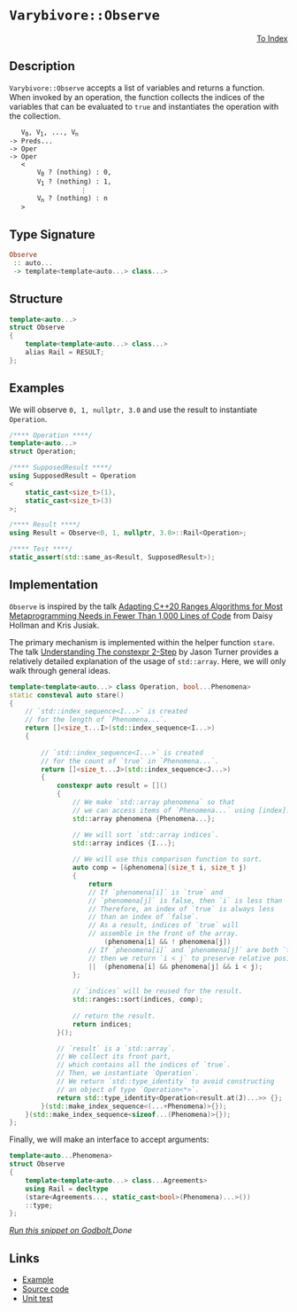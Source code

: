 <!-- Copyright 2024 Feng Mofan
SPDX-License-Identifier: Apache-2.0 -->

# `Varybivore::Observe`

<p style='text-align: right;'><a href="../../../facilities/metafunctions.md#varybivore-observe">To Index</a></p>

## Description

`Varybivore::Observe` accepts a list of variables and returns a function.
When invoked by an operation, the function collects the indices of the variables that can be evaluated to `true` and instantiates the operation with the collection.

<pre><code>   V<sub>0</sub>, V<sub>1</sub>, ..., V<sub>n</sub>
-> Preds...
-> Oper
-> Oper
   <
       V<sub>0</sub> ? (nothing) : 0,
       V<sub>1</sub> ? (nothing) : 1,
                  &vellip;
       V<sub>n</sub> ? (nothing) : n
   ></code></pre>

## Type Signature

```Haskell
Observe
 :: auto...
 -> template<template<auto...> class...>
```

## Structure

```C++
template<auto...>
struct Observe
{
    template<template<auto...> class...>
    alias Rail = RESULT;
};
```

## Examples

We will observe `0, 1, nullptr, 3.0` and use the result to instantiate `Operation`.

```C++
/**** Operation ****/
template<auto...>
struct Operation;

/**** SupposedResult ****/
using SupposedResult = Operation
<
    static_cast<size_t>(1),
    static_cast<size_t>(3)
>;

/**** Result ****/
using Result = Observe<0, 1, nullptr, 3.0>::Rail<Operation>;

/**** Test ****/
static_assert(std::same_as<Result, SupposedResult>);
```

## Implementation

`Observe` is inspired by the talk [Adapting C++20 Ranges Algorithms for Most Metaprogramming Needs in Fewer Than 1,000 Lines of Code](https://youtu.be/69PuizjrgBM?list=PLPqbaGB3rnNmIaWPvuu4U6LWt1XooNi-L) from Daisy Hollman and Kris Jusiak.

The primary mechanism is implemented within the helper function `stare`.
The talk [Understanding The constexpr 2-Step](https://youtu.be/_AefJX66io8?list=PLPqbaGB3rnNmIaWPvuu4U6LWt1XooNi-L) by Jason Turner provides a relatively detailed explanation of the usage of `std::array`. Here, we will only walk through general ideas.

```C++
template<template<auto...> class Operation, bool...Phenomena>
static consteval auto stare()
{
    // `std::index_sequence<I...>` is created
    // for the length of `Phenomena...`.
    return []<size_t...I>(std::index_sequence<I...>)
    {
        
        // `std::index_sequence<I...>` is created
        // for the count of `true` in `Phenomena...`.
        return []<size_t...J>(std::index_sequence<J...>)
        {
            constexpr auto result = []()
            {
                // We make `std::array phenomena` so that
                // we can access items of `Phenomena...` using [index].
                std::array phenomena {Phenomena...};

                // We will sort `std::array indices`.
                std::array indices {I...};
                
                // We will use this comparison function to sort.
                auto comp = [&phenomena](size_t i, size_t j)
                {
                    return
                    // If `phenomena[i]` is `true` and
                    // `phenomena[j]` is false, then `i` is less than `j`.
                    // Therefore, an index of `true` is always less
                    // than an index of `false`.
                    // As a result, indices of `true` will
                    // assemble in the front of the array.
                        (phenomena[i] && ! phenomena[j])
                    // If `phenomena[i]` and `phenomena[j]` are both `true`,
                    // then we return `i < j` to preserve relative positions.
                    ||  (phenomena[i] && phenomena[j] && i < j);
                };
                
                // `indices` will be reused for the result.
                std::ranges::sort(indices, comp);
                
                // return the result.
                return indices;
            }();

            // `result` is a `std::array`.
            // We collect its front part,
            // which contains all the indices of `true`.
            // Then, we instantiate `Operation`.
            // We return `std::type_identity` to avoid constructing
            // an object of type `Operation<*>`.
            return std::type_identity<Operation<result.at(J)...>> {};
        }(std::make_index_sequence<(...+Phenomena)>{});
    }(std::make_index_sequence<sizeof...(Phenomena)>{});
};
```

Finally, we will make an interface to accept arguments:

```C++
template<auto...Phenomena>
struct Observe
{
    template<template<auto...> class...Agreements>
    using Rail = decltype
    (stare<Agreements..., static_cast<bool>(Phenomena)...>())
    ::type;
};
```

[*Run this snippet on Godbolt.*](https://godbolt.org/#z:OYLghAFBqd5QCxAYwPYBMCmBRdBLAF1QCcAaPECAMzwBtMA7AQwFtMQByARg9KtQYEAysib0QXACx8BBAKoBnTAAUAHpwAMvAFYTStJg1DIApACYAQuYukl9ZATwDKjdAGFUtAK4sGIAKwAzKSuADJ4DJgAcj4ARpjEIACcSaQADqgKhE4MHt6%2BAcEZWY4C4ZExLPGJKbaY9qUMQgRMxAR5Pn5BdQ05za0E5dFxCcmpCi1tHQXdEwNDldVjAJS2qF7EyOwcAPQAVAeHR8cnezsmGgCC%2B4cA1AAimGmujMh4mAq3R%2BdXN6f/xx%2BlwuwLMgQiyG8WFuJkCbi8jlohAAnrDsCDzOCGJCvNDYW5kBN0FgqGiMWCIVDMDC4WJgCRCAgWGSrpjKbjqfjWsQmKjAujWb8AcLASC/ntbgBJFhpehsQRMRpfQ5A8UigFAsVHW5zYjU74ggiYGUGI34o0mxWYLkI1AAOgdaNukKYCk%2BAHlnjzGqRbrFUJ4HXblAhGKh5UwWZc5o5kM6BBNMAA3MS3Ji2nWTTAQZYYgDsViut2Ltx2OxhADYNESQCAIlhVAB9JQARy8r2tcMlQbJVdueE%2ByD1VvQIJLpfL/GItwIodu9CMs9uqColY0IbDEZ7VbtY5LeoIGwYMP8Vn893xWQAXphGwQg5K0RAa3WGA3m5g2x38d3Hfzc0WJYmAWe7jsWoFgWWa4vvWmBNq27bYp2bi/ru/ImH2A7OsORqjoBYETrcU4znOaBeIIy6rhhGgEMQ7bUf2x7URuDDhowTDbhou74WBB5HieZ4XnC163veDoAFJPjBb5wR%2BX5Ifi4k9v%2BEHjsBhaXARBFoAwiaqGk07pkQtx6goXi0AQNL3AJJjnjmqlaepDlaSWUEAOrUiwTAANaclWL7crytxpKGrERgxCioCRirOS5hEAO7UqIx5MMgWxuv2FqfCua4sWxzCcbcXhZEYAmwaotn3NxmlxQRAXEDyyLBaF%2BVMDCBZ5Vujp5kJGmxS57nUvFdC0DqJCWdR9WNYx%2BDpdR1W1XVBDoLWgVNfWeDpe1FiocBvX9Y5PGLYRHm3MNtCjcV1KzlhaAyq0A4CER5EODkM5RZFbQLcdJZGVFd1pFZNlmBWIWbuxlXPngN53v2voibD2gATVP3bQdtV8cQDDo3FUGSlRVZg2FEOnnglUMVh1G0fRfaGHhKOo655bUUTrW2RY2jk5hnxUGISi%2BrOjBrmT3Pzh8nyzoYa6czuOMDeWAAqoZ6lOmC%2BlL5WUWu1PWqLYjxbynz0G6ctaVBkspcems5dRvO0Eo82mwRUHRmmJkfOZBC%2BhtW021WOsMedtBO5B5aukoVT0IxJHUlQxCyFrgtpg1vLfYzWkQKz4Wk5VMIg%2BYFa3GAYDNeDzDs5z57I%2Bn454wTGhZyTFhk%2BeDF02ujfl6elcXrTep%2BqgS5U3RusaKQIe1%2BWgvHol7uHljws0m4twyxo73BaZCRJtSeqmng2/BZk2QJmnNfAW45/FpnLXZ83ucFwXpfE13HP3/nIP9kvK%2B5oEGnp3tsI/6MxDlBaiPsPiBxGn6HemArroCIiQGO7szIWVPsdF8PIjAfFrJ9AgEBwEKF9ADH%2BQDUYgPLJjY8SdTKezQYtShM1NoQN/jjPa9kWGCgZvLNcNCLIU0%2BG1Say1Vop1RLLI6ZtyynTQBdTADhMo83jhRNIAxx4SOduWeKCBNoIHjAqCIAiLpIIIVrYeNMuI4ygkrRgvpZ4GJaIIPAVo1yegSIqHIjt1Gh1uKdBhQiVogAIMiZ4jY8BYEcUEhixkmBJlQGEvREw6KvSMJYsOx5UCxG0HIyyOUgnPBcV6dxAh8R7F7BYrx44GEvjybeMJjBHCRLhK470Hi4S8PvIqCA4lljKXRPyNGPVAGxTYS%2BLyvlQkyXgp%2BRCWx8QQB7JYTq7Ef7ohAj1EhEERnCJAGM2pky5IzOQiJFcQYIBLOYCspy6yhmskGRw4EQo7juliEoYgB8DRXAtLKK0NoiBBnOZGdCVxEleHkc815298ykJnMab5Zo4RfNNMhP6vTnQGDdEGS4wA9TGnqQoKM45ioRGALcAASkwOgQMsCQhqRBZ8WZ8RYpxfKAgCggzwxaLGRsogJj4n9J4J8AKel/mwDmauJZay0vuQA6Vjz1Qqi1HcbAqhWCyn1AquV8qzgYk1bcZpRTjwfMuIin5tJbS9JBCCsFhTGg3IedcbUQgvBpGKJgdApKPYWWVAcIERLSpOpdZkN1HqUETUCNZfVtrWRwggjGTa3LXQEEvNDUST4uCrFjZy%2BNPKk3CRTXeJ8gRkZkllQ6u4IbPbeu1VcP1JKK1ethBGl5W9kJj1uFwX0DBzK0DSLRX0gQ7QaDRLWcldB8SRtaX0vquqFYfEskauNyBGzhwSHgl8ChWC3ldPietXtbgBtde6z1ubsAkI4KsWgnB/C8D8BwLQpBUCcAvpYawY0NhbDzoEHgpACCaHPasbyARJCDoABxmDMCkLg/gNAgZA1wPMeZpCXo4JIXgLAJAaDHre%2B9j6OC8AUCAMev673ntIHAWAMBEAgHWAQNICJyCUABnQBIURN2cFUCBisABaCskhbjADSu24DZheBusIAyFaHb%2BCCBEGIdgUgZCCEUCodQJHSC6A7fFHkaROA8AvVem9f6H2cHdAiOjOTVwce47x/jgmpB2jMLcCAHgZTMenJidNvBiNaFWBAJATH6BkAoBAALoxgBSDMHwOgRpiAEYgLEIzsQIitGRLp3gSXmDEGRM8rJDg0ukDuiy90DBaCpbU1gWIXhgBuDEPbfLWAvJGHEOVvAepXrbwI2puCciETbG/REI0yH71IliDyLLHgsBGdongdD3BeDb2IP6JQjxGvACREYP9qwqAGGAAoAAau8eKrjb3fuk8IUQ4gFNneU2oIzGn9CGGMNYaw%2Bg8AvPgKsVAvacida40SRtpgX2WDMDhhbxA6kEcgKsOw2ScguDfNMPwHawgRGGFUUYHbijH1yJ4ToegseNAWCMRIHaYevQEP0KYuOCik/qLDinkxBio8WBj2wjPEd6F1EzioxOJDQ/WJseT%2BmODXtINh3guHbhWZ43xgTcZ7OOYgLgcT7mwSeZ/Zt1YoYmBYESDmUggHJADqSIERDGhJBmEkFWDQ/gKypGQ6h0g6Gv12grFwCsIGkhwYrP4SQUGTcVjF0Z3D%2BHCMa5I75yjfnqNmfo8F0LxBWNsE4K0FgSY8xcbai6UqXAkh2i4IO0T%2BAiDg8k4p87cmJDSGu0oW7andCRa00wHTc3hei/F8ZjgpnaMIi1tLmz2eSW5/z4OpzLm0huc/WYZYXnNtkf8%2BGCfgWGMhcX25lABgjC564GPGgFkEhxYS2pjLKX8sn6yzl7J%2BXCv1OK6VozFWqs1Yup179DXHvNfvfgNrjgOtGe68gL1vlgNvUEZiNmNsiBNtsPetNrNt%2BgtktpgCth/sSnPttkwLtgdpgEds8CdrwGdrJpdtXrIDdqpveg3g9htoDlYJYK9u9lDg%2Bt9gmJwH9stADs9sDqDgkKXtggwWTo0PDu4NTkjiEG%2BETujiTukEfI0BzpjtITkOIUsLTr0AzgMLIT0PTk0IzooazlzuoVzjoSTvzu%2BkLvoAZkHmppLv3nxoPu2nngXmvErsXogh5jPuHj5lrpgDrqMPrg7mhiAIEHnubnmP4EkAhoEBblbn7hYThpwKHkRnPuRlRjRuZivgnkntsKnjZiwAoEmHGEmMPkihMEXirmEnoAQRdvJsQUprXmQToAEaQE3i3npmYSLoZpYSZrHhZlLtkbkfkYUVaBMGPmvoFp%2BkWrPhHvPigCMQkGkTMYkHkS6o2AUUkI2EUQQI2KoLxlFvvrFpQEfveufmVt%2BkcZfnlnNgVuGEViVmVl/pgJVtVrVq/rwO/k1tAS8a1rDn/l1qoD1kaMAYIKAWpuASllAVNuDnAfNgkIgcgU1qgZMegZgYdsdvlhUZXldiQbUXdg0Zvk9kDjYCNpDvrl9o0J1jsDWNQdYCDhLmDhDh9hoeTn4BAK4OoSjjzhIfjvIQIOoQTgoczrzsoZoZTu0MIZznToycKYYZzuzqKaTtofyRyemmsCYXzq0e3sHpwD0XxjkXkbcCsXaOsU5sriXp%2Burt5v%2BqQNrrrpQMLo7uhhBnaIEIEP4NBn7phk6XmB7jERLnEbYGHuacsABiAJIP4HaEkPBnmJhiBpIOGVwGBiDK0YEO0bEXhu4RachiJt6Z3hMR4aQAtlkM4JIEAA%3D)$Done$

## Links

- [Example](../../../code/facilities/metafunctions/varybivore/observe/implementation.hpp)
- [Source code](../../../../conceptrodon/descend/varybivore/observe.hpp)
- [Unit test](../../../../tests/unit/metafunctions/varybivore/observe.test.hpp)
